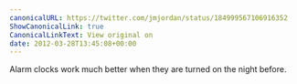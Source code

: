 ```yaml
---
canonicalURL: https://twitter.com/jmjordan/status/184999567106916352
ShowCanonicalLink: true
CanonicalLinkText: View original on
date: 2012-03-28T13:45:08+00:00
---
```

Alarm clocks work much better when they are turned on the night before.
